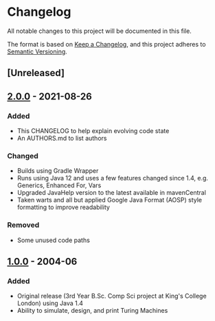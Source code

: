 # Changelog
All notable changes to this project will be documented in this file.

The format is based on [Keep a Changelog](https://keepachangelog.com/en/1.0.0/),
and this project adheres to [Semantic Versioning](https://semver.org/spec/v2.0.0.html).

## [Unreleased]

## [2.0.0] - 2021-08-26
### Added
- This CHANGELOG to help explain evolving code state 
- An AUTHORS.md to list authors
### Changed
- Builds using Gradle Wrapper
- Runs using Java 12 and uses a few features changed since 1.4, e.g. Generics, Enhanced For, Vars
- Upgraded JavaHelp version to the latest available in mavenCentral
- Taken warts and all but applied Google Java Format (AOSP) style formatting to improve readability
### Removed
- Some unused code paths

## [1.0.0] - 2004-06
### Added
- Original release (3rd Year B.Sc. Comp Sci project at King's College London) using Java 1.4
- Ability to simulate, design, and print Turing Machines

[2.0.0]: https://github.com/blacish/visuturing/compare/v1.0.0...v2.0.0
[1.0.0]: https://github.com/blacish/visuturing/releases/tag/v1.0.0